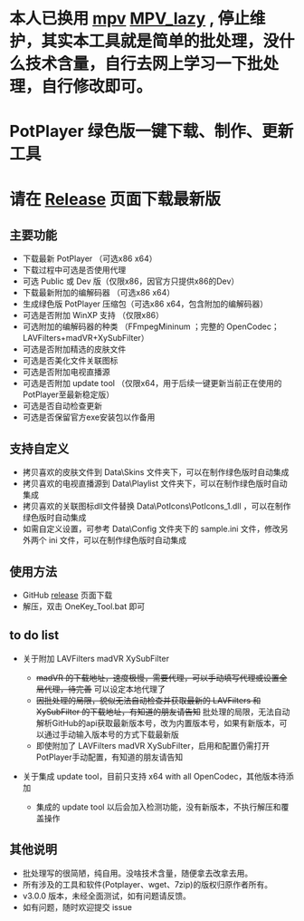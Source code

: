 # 本人已换用 [mpv](https://mpv.io/)  [MPV_lazy](https://github.com/hooke007/MPV_lazy) , 停止维护，其实本工具就是简单的批处理，没什么技术含量，自行去网上学习一下批处理，自行修改即可。
# PotPlayer 绿色版一键下载、制作、更新工具
# 请在 [Release](https://github.com/neatgz/PotPlayer_OneKey_Tool/releases) 页面下载最新版
## 主要功能
* 下载最新 PotPlayer （可选x86 x64）
* 下载过程中可选是否使用代理
* 可选 Public 或 Dev 版（仅限x86，因官方只提供x86的Dev）
* 下载最新附加的编解码器 （可选x86 x64）
* 生成绿色版 PotPlayer 压缩包（可选x86 x64，包含附加的编解码器）
* 可选是否附加 WinXP 支持 （仅限x86）
* 可选附加的编解码器的种类 （FFmpegMininum ；完整的 OpenCodec；LAVFilters+madVR+XySubFilter）
* 可选是否附加精选的皮肤文件
* 可选是否美化文件关联图标
* 可选是否附加电视直播源
* 可选是否附加 update tool （仅限x64，用于后续一键更新当前正在使用的PotPlayer至最新稳定版）
* 可选是否自动检查更新
* 可选是否保留官方exe安装包以作备用

## 支持自定义
* 拷贝喜欢的皮肤文件到 Data\Skins 文件夹下，可以在制作绿色版时自动集成
* 拷贝喜欢的电视直播源到 Data\Playlist 文件夹下，可以在制作绿色版时自动集成
* 拷贝喜欢的关联图标dll文件替换 Data\PotIcons\PotIcons_1.dll ，可以在制作绿色版时自动集成
* 如需自定义设置，可参考 Data\Config 文件夹下的 sample.ini 文件，修改另外两个 ini 文件，可以在制作绿色版时自动集成

## 使用方法
* GitHub [release](https://github.com/neatgz/PotPlayer_OneKey_Tool/releases) 页面下载
* 解压，双击 OneKey_Tool.bat 即可

## to do list
+ 关于附加 LAVFilters madVR XySubFilter
    - ~~madVR 的下载地址，速度极慢，需要代理，可以手动填写代理或设置全局代理，待完善~~ 可以设定本地代理了
    - ~~因批处理的局限，貌似无法自动检查并获取最新的 LAVFilters 和 XySubFilter 的下载地址，有知道的朋友请告知~~ 批处理的局限，无法自动解析GitHub的api获取最新版本号，改为内置版本号，如果有新版本，可以通过手动输入版本号的方式下载最新版
    - 即使附加了 LAVFilters madVR XySubFilter，启用和配置仍需打开PotPlayer手动配置，有知道的朋友请告知

+ 关于集成 update tool，目前只支持 x64 with all OpenCodec，其他版本待添加
    - 集成的 update tool 以后会加入检测功能，没有新版本，不执行解压和覆盖操作

## 其他说明
* 批处理写的很简陋，纯自用。没啥技术含量，随便拿去改拿去用。
* 所有涉及的工具和软件(Potplayer、wget、7zip)的版权归原作者所有。
* v3.0.0 版本，未经全面测试，如有问题请反馈。
* 如有问题，随时欢迎提交 issue
